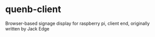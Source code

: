 quenb-client
============

Browser-based signage display for raspberry pi, client end, originally written by Jack Edge
